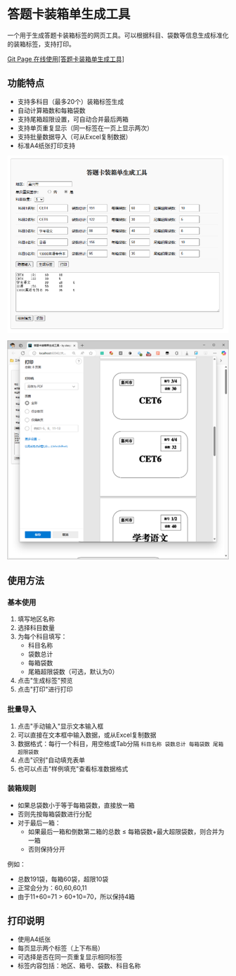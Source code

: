 # 答题卡装箱单生成工具

一个用于生成答题卡装箱标签的网页工具。可以根据科目、袋数等信息生成标准化的装箱标签，支持打印。

[Git Page 在线使用[答题卡装箱单生成工具]](https://sleepybear1113.github.io//answer-sheet-box-label/答题卡装箱单生成工具.html)

## 功能特点

- 支持多科目（最多20个）装箱标签生成
- 自动计算箱数和每箱袋数
- 支持尾箱超限设置，可自动合并最后两箱
- 支持单页重复显示（同一标签在一页上显示两次）
- 支持批量数据导入（可从Excel复制数据）
- 标准A4纸张打印支持

![img1.png](imgs/img1.png)

![img2.png](imgs/img2.png)
## 使用方法

### 基本使用

1. 填写地区名称
2. 选择科目数量
3. 为每个科目填写：
   - 科目名称
   - 袋数总计
   - 每箱袋数
   - 尾箱超限袋数（可选，默认为0）
4. 点击"生成标签"预览
5. 点击"打印"进行打印

### 批量导入

1. 点击"手动输入"显示文本输入框
2. 可以直接在文本框中输入数据，或从Excel复制数据
3. 数据格式：每行一个科目，用空格或Tab分隔   ```
   科目名称 袋数总计 每箱袋数 尾箱超限袋数   ```
4. 点击"识别"自动填充表单
5. 也可以点击"样例填充"查看标准数据格式

### 装箱规则

- 如果总袋数小于等于每箱袋数，直接放一箱
- 否则先按每箱袋数进行分配
- 对于最后一箱：
  - 如果最后一箱和倒数第二箱的总数 ≤ 每箱袋数+最大超限袋数，则合并为一箱
  - 否则保持分开

例如：
- 总数191袋，每箱60袋，超限10袋
- 正常会分为：60,60,60,11
- 由于11+60=71 > 60+10=70，所以保持4箱

## 打印说明

- 使用A4纸张
- 每页显示两个标签（上下布局）
- 可选择是否在同一页重复显示相同标签
- 标签内容包括：地区、箱号、袋数、科目名称
